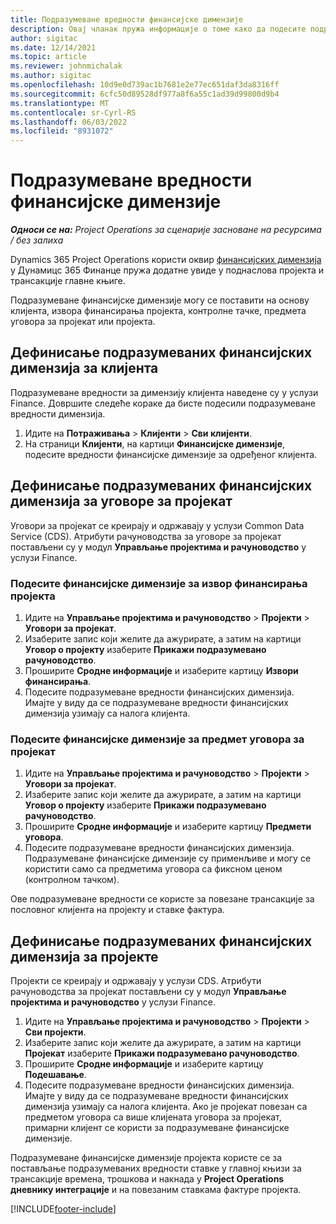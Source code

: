 ```yaml
---
title: Подразумеване вредности финансијске димензије
description: Овај чланак пружа информације о томе како да подесите подразумеване вредности финансијских димензија.
author: sigitac
ms.date: 12/14/2021
ms.topic: article
ms.reviewer: johnmichalak
ms.author: sigitac
ms.openlocfilehash: 10d9e0d739ac1b7681e2e77ec651daf3da8316ff
ms.sourcegitcommit: 6cfc50d89528df977a8f6a55c1ad39d99800d9b4
ms.translationtype: MT
ms.contentlocale: sr-Cyrl-RS
ms.lasthandoff: 06/03/2022
ms.locfileid: "8931072"
---
```

# <a name="financial-dimension-defaults"></a>Подразумеване вредности финансијске димензије

_**Односи се на:** Project Operations за сценарије засноване на ресурсима / без залиха_



Dynamics 365 Project Operations користи оквир [финансијских димензија](/dynamics365/finance/general-ledger/financial-dimensions) у Дyнамицс 365 Финанце пружа додатне увиде у поднаслова пројекта и трансакције главне књиге.

Подразумеване финансијске димензије могу се поставити на основу клијента, извора финансирања пројекта, контролне тачке, предмета уговора за пројекат или пројекта.

## <a name="define-default-financial-dimensions-for-a-customer"></a>Дефинисање подразумеваних финансијских димензија за клијента

Подразумеване вредности за димензију клијента наведене су у услузи Finance. Довршите следеће кораке да бисте подесили подразумеване вредности димензија.

1. Идите на **Потраживања** > **Клијенти** > **Сви клијенти**.
2. На страници **Клијенти**, на картици **Финансијске димензије**, подесите вредности финансијске димензије за одређеног клијента.

## <a name="define-default-financial-dimensions-for-project-contracts"></a>Дефинисање подразумеваних финансијских димензија за уговоре за пројекат

Уговори за пројекат се креирају и одржавају у услузи Common Data Service (CDS). Атрибути рачуноводства за уговоре за пројекат постављени су у модул **Управљање пројектима и рачуноводство** у услузи Finance.

### <a name="set-financial-dimensions-for-a-project-funding-source"></a>Подесите финансијске димензије за извор финансирања пројекта

1. Идите на **Управљање пројектима и рачуноводство** > **Пројекти** > **Уговори за пројекат**.
2. Изаберите запис који желите да ажурирате, а затим на картици **Уговор о пројекту** изаберите **Прикажи подразумевано рачуноводство**.
3. Проширите **Сродне информације** и изаберите картицу **Извори финансирања**.
4. Подесите подразумеване вредности финансијских димензија. Имајте у виду да се подразумеване вредности финансијских димензија узимају са налога клијента.

### <a name="set-financial-dimensions-for-a-project-contract-line"></a>Подесите финансијске димензије за предмет уговора за пројекат

1. Идите на **Управљање пројектима и рачуноводство** > **Пројекти** > **Уговори за пројекат**.
2. Изаберите запис који желите да ажурирате, а затим на картици **Уговор о пројекту** изаберите **Прикажи подразумевано рачуноводство**.
3. Проширите **Сродне информације** и изаберите картицу **Предмети уговора**.
4. Подесите подразумеване вредности финансијских димензија. Подразумеване финансијске димензије су применљиве и могу се користити само са предметима уговора са фиксном ценом (контролном тачком).

Ове подразумеване вредности се користе за повезане трансакције за пословног клијента на пројекту и ставке фактура.

## <a name="define-default-financial-dimensions-for-projects"></a>Дефинисање подразумеваних финансијских димензија за пројекте

Пројекти се креирају и одржавају у услузи CDS. Атрибути рачуноводства за пројекат постављени су у модул **Управљање пројектима и рачуноводство** у услузи Finance.

1. Идите на **Управљање пројектима и рачуноводство** > **Пројекти** > **Сви пројекти**.
2. Изаберите запис који желите да ажурирате, а затим на картици **Пројекат** изаберите **Прикажи подразумевано рачуноводство**.
3. Проширите **Сродне информације** и изаберите картицу **Подешавање**.
4. Подесите подразумеване вредности финансијских димензија. Имајте у виду да се подразумеване вредности финансијских димензија узимају са налога клијента. Ако је пројекат повезан са предметом уговора са више клијената уговора за пројекат, примарни клијент се користи за подразумеване финансијске димензије.

Подразумеване финансијске димензије пројекта користе се за постављање подразумеваних вредности ставке у главној књизи за трансакције времена, трошкова и накнада у **Project Operations дневнику интеграције** и на повезаним ставкама фактуре пројекта.

[!INCLUDE[footer-include](../includes/footer-banner.md)]

